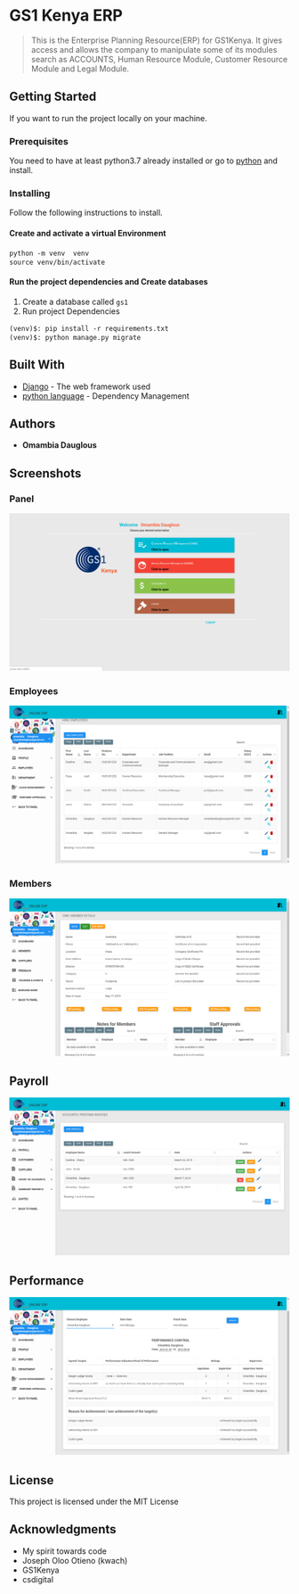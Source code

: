 # GS1 Kenya ERP
>  This is the Enterprise Planning Resource(ERP) for GS1Kenya. It gives access and allows the company to manipulate some of its modules search as ACCOUNTS, Human Resource Module, Customer Resource Module and  Legal Module. 

## Getting Started
If you want to run the project locally on your machine.

### Prerequisites

You need to have at least python3.7 already installed or go to [python](https://python.org) and install.


### Installing

Follow the following instructions to install.
#### Create and activate a virtual Environment 

```
python -m venv  venv 
source venv/bin/activate
```
#### Run the project dependencies and Create databases
1. Create a database called ```gs1```
2. Run project Dependencies
```
(venv)$: pip install -r requirements.txt
(venv)$: python manage.py migrate
```
## Built With

* [Django](https://www.djangoproject.com/) - The web framework used
* [python language](https://www.python.org/) - Dependency Management

## Authors

* **Omambia Dauglous** 
## Screenshots
### Panel
 ![Panel](panel.png)
### Employees
 ![Panel](employee.png)
### Members
 ![Panel](members.png)
## Payroll
 ![Panel](payroll.png)
## Performance
 ![Panel](performance.png)
## License

This project is licensed under the MIT License
## Acknowledgments

* My spirit towards code
* Joseph Oloo Otieno (kwach)
* GS1Kenya
* csdigital

